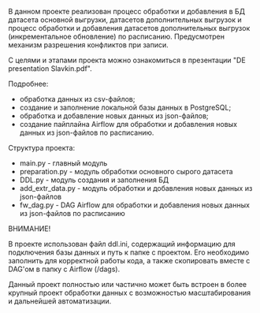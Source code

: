 В данном проекте реализован процесс обработки и добавления в БД датасета основной выгрузки, датасетов дополнительных выгрузок и процесс обработки и добавления датасетов дополнительных выгрузок (инкрементальное обновление) по расписанию. Предусмотрен механизм разрешения конфликтов при записи.

С целями и этапами проекта можно ознакомиться в презентации "DE presentation Slavkin.pdf".

Подробнее:
- обработка данных из csv-файлов;
- создание и заполнение локальной базы данных в PostgreSQL;
- обработка и добавление новых данных из json-файлов;
- создание пайплайна Airflow для обработки и добавления новых данных из json-файлов по расписанию.

Структура проекта:
- main.py - главный модуль
- preparation.py - модуль обработки основного сырого датасета
- DDL.py - модуль создания и заполнения БД
- add_extr_data.py - модуль обработки и добавления новых данных из json-файлов
- fw_dag.py - DAG Airflow для обработки и добавления новых данных из json-файлов по расписанию

ВНИМАНИЕ!

В проекте использован файл ddl.ini, содержащий информацию для подключения базы данных и путь к папке с проектом. Его необходимо заполнить для корректной работы кода, а также скопировать вместе с DAG'ом в папку с Airflow (/dags).

Данный проект полностью или частично может быть встроен в более крупный проект обработки данных с возможностью масштабирования и дальнейшей автоматизации. 
